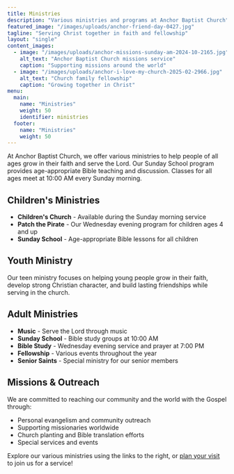 ```yaml
---
title: Ministries
description: "Various ministries and programs at Anchor Baptist Church"
featured_image: "/images/uploads/anchor-friend-day-0427.jpg"
tagline: "Serving Christ together in faith and fellowship"
layout: "single"
content_images:
  - image: "/images/uploads/anchor-missions-sunday-am-2024-10-2165.jpg"
    alt_text: "Anchor Baptist Church missions service"
    caption: "Supporting missions around the world"
  - image: "/images/uploads/anchor-i-love-my-church-2025-02-2966.jpg"
    alt_text: "Church family fellowship"
    caption: "Growing together in Christ"
menu:
  main:
    name: "Ministries"
    weight: 50
    identifier: ministries
  footer:
    name: "Ministries"
    weight: 50
---
```


At Anchor Baptist Church, we offer various ministries to help people of all ages grow in their faith and serve the Lord. Our Sunday School program provides age-appropriate Bible teaching and discussion. Classes for all ages meet at 10:00 AM every Sunday morning. 

## Children's Ministries
- **Children's Church** - Available during the Sunday morning service
- **Patch the Pirate** - Our Wednesday evening program for children ages 4 and up
- **Sunday School** - Age-appropriate Bible lessons for all children

## Youth Ministry
Our teen ministry focuses on helping young people grow in their faith, develop strong Christian character, and build lasting friendships while serving in the church.

## Adult Ministries
- **Music** - Serve the Lord through music
- **Sunday School** - Bible study groups at 10:00 AM
- **Bible Study** - Wednesday evening service and prayer at 7:00 PM
- **Fellowship** - Various events throughout the year
- **Senior Saints** - Special ministry for our senior members

## Missions & Outreach
We are committed to reaching our community and the world with the Gospel through:
- Personal evangelism and community outreach
- Supporting missionaries worldwide
- Church planting and Bible translation efforts
- Special services and events

Explore our various ministries using the links to the right, or [plan your visit](/plan-your-visit) to join us for a service!
